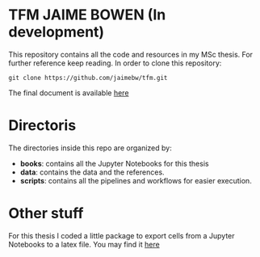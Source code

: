 # TFM JAIME BOWEN (In development)
This repository contains all the code and resources in my MSc thesis. For further reference keep reading.
In order to clone this repository:  

```git clone https://github.com/jaimebw/tfm.git```  

The final document is available [here](https://1drv.ms/b/s!AtZPo3IfCae8gvdcc8GVCVtrKy4aIg?e=V2wp7s)
# Directoris
The directories inside this repo are organized by:
* **books**: contains all the Jupyter Notebooks for this thesis
* **data**: contains the data and the references.
* **scripts**: contains all the pipelines and workflows for easier execution.

# Other stuff
For this thesis I coded a little package to export cells from a Jupyter Notebooks to a latex file. You may find it [here](https://github.com/jaimebw/jupyter_cell_extractor)
